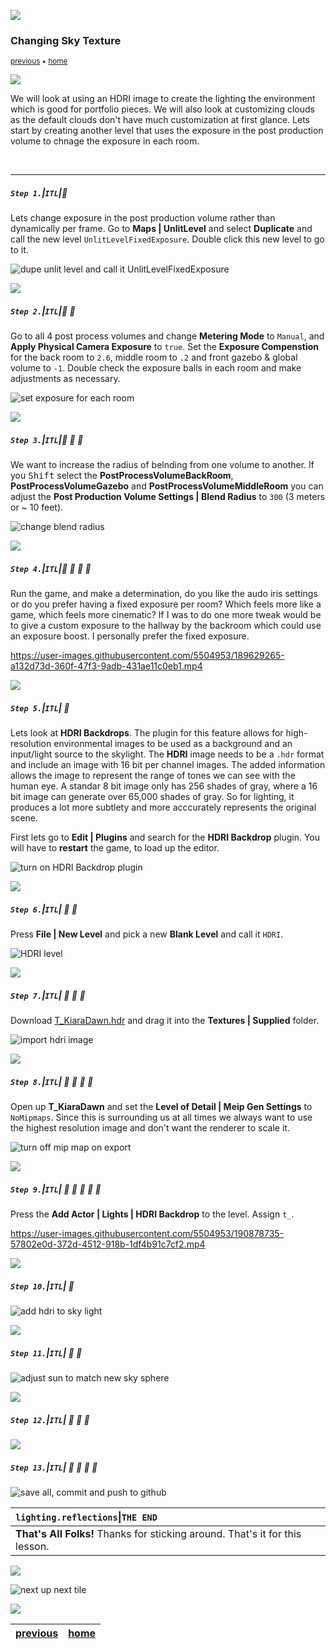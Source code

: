 ![](../images/line3.png)

### Changing Sky Texture

<sub>[previous](../post-process/README.md#user-content-post-process-volumes) • [home](../README.md#user-content-ue4-lighting)</sub>

![](../images/line3.png)

We will look at using an HDRI image to create the lighting the environment which is good for portfolio pieces.  We will also look at customizing clouds as the default clouds don't have much customization at first glance. Lets start by creating another level that uses the exposure in the post production volume to chnage the exposure in each room.

<br>

---


##### `Step 1.`\|`ITL`|:small_blue_diamond:

Lets change exposure in the post production volume rather than dynamically per frame.  Go to **Maps | UnlitLevel** and select  **Duplicate** and call the new level `UnlitLevelFixedExposure`.  Double click this new level to go to it.

![dupe unlit level and call it UnlitLevelFixedExposure ](images/unlitLevelFE.png)

![](../images/line2.png)

##### `Step 2.`\|`ITL`|:small_blue_diamond: :small_blue_diamond: 

Go to all 4 post process volumes and change **Metering Mode** to `Manual`, and **Apply Physical Camera Exposure** to `true`.  Set the **Exposure Compenstion** for the back room to `2.6`, middle room to `.2` and front gazebo & global volume to `-1`.  Double check the exposure balls in each room and make adjustments as necessary.

![set exposure for each room](images/setFixedExposure.png)

![](../images/line2.png)

##### `Step 3.`\|`ITL`|:small_blue_diamond: :small_blue_diamond: :small_blue_diamond:

We want to increase the radius of belnding from one volume to another.  If you <kbd>Shift</kbd> select the **PostProcessVolumeBackRoom**, **PostProcessVolumeGazebo** and **PostProcessVolumeMiddleRoom** you can adjust the **Post Production Volume Settings | Blend Radius** to `300` (3 meters or ~ 10 feet).

![change blend radius](images/adjustBlendRadius.png)

![](../images/line2.png)

##### `Step 4.`\|`ITL`|:small_blue_diamond: :small_blue_diamond: :small_blue_diamond: :small_blue_diamond:

Run the game, and make a determination, do you like the audo iris settings or do you prefer having a fixed exposure per room?  Which feels more like a game, which feels more cinematic?  If I was to do one more tweak would be to give a custom exposure to the hallway by the backroom which could use an exposure boost.  I personally prefer the fixed exposure.

https://user-images.githubusercontent.com/5504953/189629265-a132d73d-360f-47f3-9adb-431ae11c0eb1.mp4

![](../images/line2.png)

##### `Step 5.`\|`ITL`| :small_orange_diamond:

Lets look at **HDRI Backdrops**. The plugin for this feature allows for high-resolution environmental images to be used as a background and an input/light source to the skylight.  The **HDRI** image needs to be a `.hdr` format and include an image with 16 bit per channel images.  The added information allows the image to represent the range of tones we can see with the human eye.  A standar 8 bit image only has 256 shades of gray, where a 16 bit image can generate over 65,000 shades of gray. So for lighting, it produces a lot more subtlety and more acccurately represents the original scene.

First lets go to **Edit | Plugins** and search for the **HDRI Backdrop** plugin. You will have to **restart** the game, to load up the editor.

![turn on HDRI Backdrop plugin](images/addHDRIBackdrop.png)

![](../images/line2.png)

##### `Step 6.`\|`ITL`| :small_orange_diamond: :small_blue_diamond:

Press **File | New Level** and pick a new **Blank Level** and call it `HDRI`.

![HDRI level](images/hdriLevel.png)

![](../images/line2.png)

##### `Step 7.`\|`ITL`| :small_orange_diamond: :small_blue_diamond: :small_blue_diamond:

Download [T_KiaraDawn.hdr](../Assets/T_KiaraDawn.hdr) and drag it into the **Textures | Supplied** folder.

![import hdri image](images/tKiara.png)

![](../images/line2.png)

##### `Step 8.`\|`ITL`| :small_orange_diamond: :small_blue_diamond: :small_blue_diamond: :small_blue_diamond:

Open up **T_KiaraDawn** and set the **Level of Detail | Meip Gen Settings** to `NoMipmaps`.  Since this is surrounding us at all times we always want to use the highest resolution image and don't want the renderer to scale it.

![turn off mip map on export](images/noMips.png)

![](../images/line2.png)

##### `Step 9.`\|`ITL`| :small_orange_diamond: :small_blue_diamond: :small_blue_diamond: :small_blue_diamond: :small_blue_diamond:

Press the **Add Actor | Lights | HDRI Backdrop** to the level.  Assign `t_`.

https://user-images.githubusercontent.com/5504953/190878735-57802e0d-372d-4512-918b-1df4b91c7cf2.mp4

![](../images/line2.png)

##### `Step 10.`\|`ITL`| :large_blue_diamond:



![add hdri to sky light](images/.png)

![](../images/line2.png)

##### `Step 11.`\|`ITL`| :large_blue_diamond: :small_blue_diamond: 


![adjust sun to match new sky sphere](images/.png)

![](../images/line2.png)


##### `Step 12.`\|`ITL`| :large_blue_diamond: :small_blue_diamond: :small_blue_diamond: 


![](../images/line2.png)

##### `Step 13.`\|`ITL`| :large_blue_diamond: :small_blue_diamond: :small_blue_diamond:  :small_blue_diamond: 


![save all, commit and push to github](images/.png)

| `lighting.reflections`\|`THE END`| 
| :--- |
| **That's All Folks!** Thanks for sticking around. That's it for this lesson. |


![](../images/line.png)

<!-- <img src="https://via.placeholder.com/1000x100/45D7CA/000000/?text=Next Up - HDRI and Customize Clouds"> -->
![next up next tile](images/banner.png)

![](../images/line.png)

| [previous](../post-process/README.md#user-content-post-process-volumes)| [home](../README.md#user-content-ue4-lighting) | 
|---|---|

